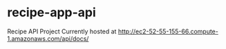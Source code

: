 # recipe-app-api
Recipe API Project
Currently hosted at 
http://ec2-52-55-155-66.compute-1.amazonaws.com/api/docs/
